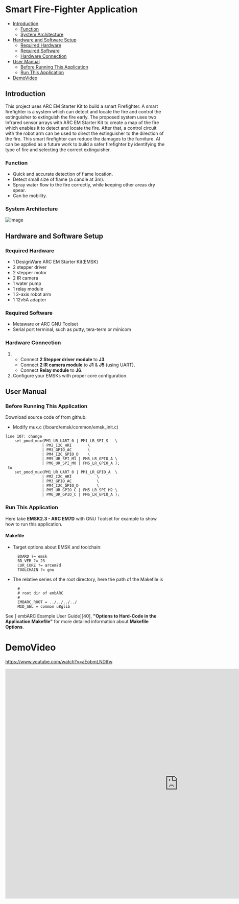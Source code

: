 # Smart Fire-Fighter Application

* [Introduction](#introduction)
	* [Function](#function)
	* [System Architecture](#system-architecture)
* [Hardware and Software Setup](#hardware-and-software-setup)
	* [Required Hardware](#required-hardware)
	* [Required Software](#required-software)
	* [Hardware Connection](#hardware-connection)
* [User Manual](#user-manual)
	* [Before Running This Application](#before-running-this-application)
	* [Run This Application](#run-this-application)
* [DemoVideo](#demovideo)

## Introduction
This project uses ARC EM Starter Kit to build a smart Firefighter. A smart firefighter is a system which can detect and locate the fire and control the extinguisher to extinguish the fire early. The proposed system uses two Infrared sensor arrays with ARC EM Starter Kit to create a map of the fire which enables it to detect and locate the fire. After that, a control circuit with the robot arm can be used to direct the extinguisher to the direction of the fire. This smart firefighter can reduce the damages to the furniture. AI can be applied as a future work to build a safer firefighter by identifying the type of fire and selecting the correct extinguisher.

### Function
- Quick and accurate detection of flame location.
- Detect small size of flame (a candle at 3m).
- Spray water flow to the fire correctly, while keeping other areas dry spear.
- Can be mobility.


### System Architecture
![image](https://github.com/mrninhvn/2019-Synopsys-ARC-Firefighter/blob/master/detailed%20picture/system.png  "System architecture")

## Hardware and Software Setup
### Required Hardware
- 1 DesignWare ARC EM Starter Kit(EMSK)
- 2 stepper driver
- 2 stepper motor
- 2 IR camera
- 1 water pump
- 1 relay module
- 1 2-axis robot arm
- 1 12v5A adapter

### Required Software
- Metaware or ARC GNU Toolset
- Serial port terminal, such as putty, tera-term or minicom

### Hardware Connection
1.
   - Connect **2 Stepper driver module** to **J3**.
   - Connect **2 IR camera module** to **J1** & **J5** (using UART).
   - Connect **Relay module** to **J6**.
2. Configure your EMSKs with proper core configuration.

## User Manual
### Before Running This Application
Download source code of from github.                       

- Modify mux.c (/board/emsk/common/emsk_init.c)
```
line 107: change 
	set_pmod_mux(PM1_UR_UART_0 | PM1_LR_SPI_S	\
				| PM2_I2C_HRI		\
				| PM3_GPIO_AC		\
				| PM4_I2C_GPIO_D	\
				| PM5_UR_SPI_M1 | PM5_LR_GPIO_A	\
				| PM6_UR_SPI_M0 | PM6_LR_GPIO_A );
 to 
	set_pmod_mux(PM1_UR_UART_0 | PM1_LR_GPIO_A	\
				| PM2_I2C_HRI			\
				| PM3_GPIO_AC			\
				| PM4_I2C_GPIO_D		\
				| PM5_UR_GPIO_C | PM5_LR_SPI_M2	\
				| PM6_UR_GPIO_C | PM6_LR_GPIO_A );
```
### Run This Application

Here take **EMSK2.3 - ARC EM7D** with GNU Toolset for example to show how to run this application.

#### Makefile

- Target options about EMSK and toolchain:

		BOARD ?= emsk
		BD_VER ?= 23
		CUR_CORE ?= arcem7d
		TOOLCHAIN ?= gnu

- The relative series of the root directory, here the path of the Makefile is 

		#
		# root dir of embARC
		#
		EMBARC_ROOT = ../../../../
		MID_SEL = common u8glib


See [ embARC Example User Guide][40], **"Options to Hard-Code in the Application Makefile"** for more detailed information about **Makefile Options**.

# DemoVideo
https://www.youtube.com/watch?v=aEobmLNDtfw
<iframe width="1080" height="720" src="https://www.youtube.com/embed/aEobmLNDtfw" frameborder="0" allow="accelerometer; autoplay; encrypted-media; gyroscope; picture-in-picture" allowfullscreen></iframe>
